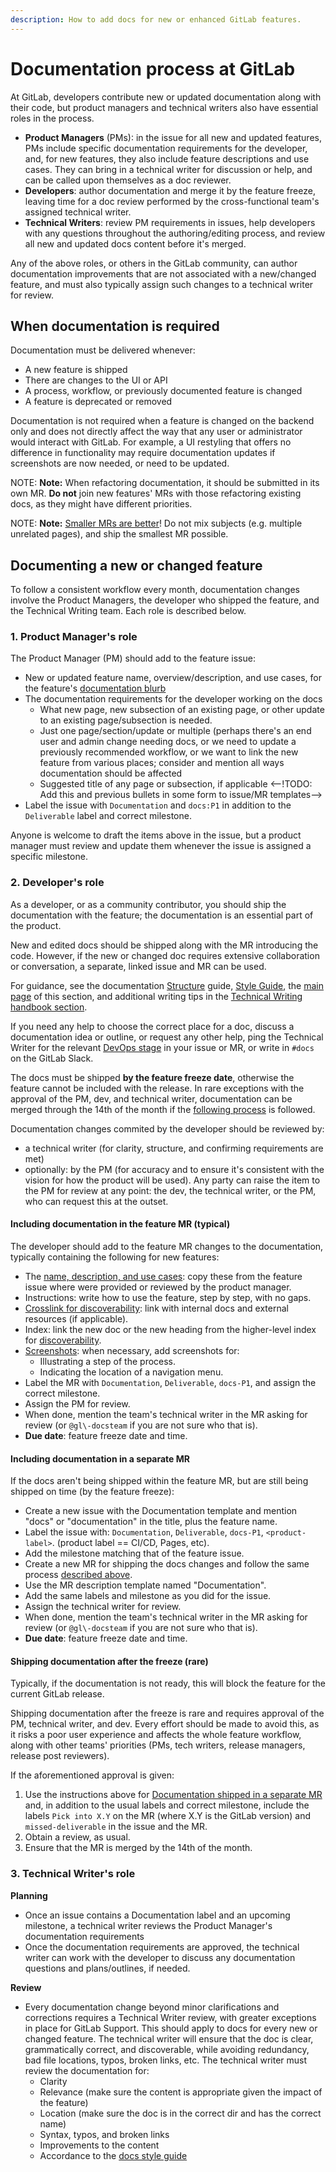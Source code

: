 ```yaml
---
description: How to add docs for new or enhanced GitLab features.
---
```


# Documentation process at GitLab

At GitLab, developers contribute new or updated documentation along with their code, but product managers and technical writers also have essential roles in the process.

- **Product Managers** (PMs): in the issue for all new and updated features,
PMs include specific documentation requirements for the developer, and, for new features,
they also include feature descriptions and use cases. They can bring in a technical
writer for discussion or help, and can be called upon themselves as a doc reviewer.
- **Developers**: author documentation and merge it by the feature freeze, leaving
time for a doc review performed by the cross-functional team's assigned technical writer.
- **Technical Writers**: review PM requirements in issues, help developers with any
questions throughout the authoring/editing process, and review all new and
updated docs content before it's merged.

Any of the above roles, or others in the GitLab community, can author documentation
improvements that are not associated with a new/changed feature, and must also typically
assign such changes to a technical writer for review.

## When documentation is required

Documentation must be delivered whenever:

- A new feature is shipped
- There are changes to the UI or API
- A process, workflow, or previously documented feature is changed
- A feature is deprecated or removed

Documentation is not required when a feature is changed on the backend
only and does not directly affect the way that any user or
administrator would interact with GitLab. For example, a UI restyling that offers
no difference in functionality may require documentation updates if screenshots
are now needed, or need to be updated.

NOTE: **Note:**
When refactoring documentation, it should be submitted in its own MR.
**Do not** join new features' MRs with those refactoring existing docs, as they
might have different priorities.

NOTE: **Note:**
[Smaller MRs are better](https://gitlab.com/gitlab-com/blog-posts/issues/185#note_4401010)! Do not mix subjects (e.g. multiple unrelated pages), and ship the smallest MR possible.

## Documenting a new or changed feature

To follow a consistent workflow every month, documentation changes
involve the Product Managers, the developer who shipped the feature,
and the Technical Writing team. Each role is described below.

### 1. Product Manager's role

The Product Manager (PM) should add to the feature issue:

- New or updated feature name, overview/description, and use cases, for the feature's [documentation blurb](structure.md#documentation-blurb)
- The documentation requirements for the developer working on the docs
  - What new page, new subsection of an existing page, or other update to an existing page/subsection is needed.
  - Just one page/section/update or multiple (perhaps there's an end user and admin change needing docs, or we need to update a previously recommended workflow, or we want to link the new feature from various places; consider and mention all ways documentation should be affected
  - Suggested title of any page or subsection, if applicable <--!TODO: Add this and previous bullets in some form to issue/MR templates-->
- Label the issue with `Documentation` and `docs:P1` in addition to the `Deliverable` label and correct milestone.

Anyone is welcome to draft the items above in the issue, but a product manager must review and update them whenever the issue is assigned a specific milestone. 

### 2. Developer's role

As a developer, or as a community contributor, you should ship the documentation
with the feature; the documentation is an essential part of the product.

New and edited docs should be shipped along with the MR introducing the code.
However, if the new or changed doc requires extensive collaboration or conversation,
a separate, linked issue and MR can be used.

For guidance, see the documentation [Structure](structure.md) guide, [Style Guide](styleguide.md), the [main page](index.md) of this section, and additional writing tips in the [Technical Writing handbook section](https://about.gitlab.com/handbook/product/technical-writing/).

If you need any help to choose the correct place for a doc, discuss a documentation
idea or outline, or request any other help, ping the Technical Writer for the relevant
[DevOps stage](https://about.gitlab.com/handbook/product/categories/#devops-stages) in your issue or MR, or write in `#docs` on the GitLab Slack.

The docs must be shipped **by the feature freeze date**, otherwise the feature cannot be included with the release.
In rare exceptions with the approval of the PM, dev, and technical writer, documentation can be
merged through the 14th of the month if the [following process](#documentation-shipped-late) is followed. <!-- TODO: Policy/process for feature-floagged issues-->

Documentation changes commited by the developer should be reviewed by:
* a technical writer (for clarity, structure, and confirming requirements are met)
* optionally: by the PM (for accuracy and to ensure it's consistent with the vision for how the product will be used).
Any party can raise the item to the PM for review at any point: the dev, the technical writer, or the PM, who can request this at the outset.

#### Including documentation in the feature MR (typical)

The developer should add to the feature MR changes to the documentation, typically containing the following for new features:

- The [name, description, and use cases](structure.md#documentation-blurb): copy these from the feature issue
where were provided or reviewed by the product manager.
- Instructions: write how to use the feature, step by step, with no gaps.
- [Crosslink for discoverability](structure.md#discoverability): link with
internal docs and external resources (if applicable).
- Index: link the new doc or the new heading from the higher-level index
for [discoverability](#discoverability).
- [Screenshots](styleguide.md#images): when necessary, add screenshots for:
  - Illustrating a step of the process.
  - Indicating the location of a navigation menu.
- Label the MR with `Documentation`, `Deliverable`, `docs-P1`, and assign
the correct milestone.
- Assign the PM for review.
- When done, mention the team's technical writer in the MR asking for review (or `@gl\-docsteam` if you are not sure who that is).
- **Due date**: feature freeze date and time.

#### Including documentation in a separate MR

If the docs aren't being shipped within the feature MR, but are still being shipped on time (by the feature freeze):

- Create a new issue with the Documentation template and mention "docs" or "documentation" in the title, plus the feature name. 
- Label the issue with: `Documentation`, `Deliverable`, `docs-P1`, `<product-label>`.
(product label == CI/CD, Pages, etc).
- Add the milestone matching that of the feature issue.
- Create a new MR for shipping the docs changes and follow the same
process [described above](#including-documentation-in-the-feautre-mr-typical).
- Use the MR description template named "Documentation".
- Add the same labels and milestone as you did for the issue.
- Assign the technical writer for review.
- When done, mention the team's technical writer in the MR asking for review (or `@gl\-docsteam` if you are not sure who that is).
- **Due date**: feature freeze date and time.

#### Shipping documentation after the freeze (rare)

Typically, if the documentation is not ready, this will block the feature
for the current GitLab release.

Shipping documentation after the freeze is rare and requires approval of the PM, technical writer, and dev.
Every effort should be made to avoid this, as it risks a poor user experience and affects the whole feature workflow, along with
other teams' priorities (PMs, tech writers, release managers, release post reviewers). 

If the aforementioned approval is given:
1. Use the instructions above for [Documentation shipped in a separate MR](#including-documentation-in-a-separate-mr) and,
in addition to the usual labels and correct milestone, include the labels `Pick into X.Y` on the MR (where X.Y is the GitLab version) and
`missed-deliverable` in the issue and the MR.
2. Obtain a review, as usual.
3. Ensure that the MR is merged by the 14th of the month.

### 3. Technical Writer's role

**Planning**
  - Once an issue contains a Documentation label and an upcoming milestone, a
technical writer reviews the Product Manager's documentation requirements
  - Once the documentation requirements are approved, the technical writer can
work with the developer to discuss any documentation questions and plans/outlines, if needed.

**Review**
- Every documentation change beyond minor clarifications and corrections requires a Technical Writer review, with greater exceptions in place for GitLab Support.<!--TODO: link-->
This should apply to docs for every new or changed feature. The technical writer will ensure that the doc is clear, grammatically correct,
and discoverable, while avoiding redundancy, bad file locations, typos, broken links, etc. The technical writer must review the documentation for:
  - Clarity
  - Relevance (make sure the content is appropriate given the impact of the feature)
  - Location (make sure the doc is in the correct dir and has the correct name)
  - Syntax, typos, and broken links
  - Improvements to the content
  - Accordance to the [docs style guide](styleguide.md)

<!-- TODO: Clarify differences for completely new features vs. feature enhancemeents. May belong in structure doc. -->
